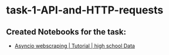 # task-1-API-and-HTTP-requests

## Created Notebooks for the task:
- [Asyncio webscraping | Tutorial | high school Data](https://www.kaggle.com/code/mohamedahmedx2/asyncio-webscraping-tutorial-high-school-data)
